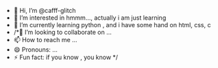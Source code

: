 - 👋 Hi, I’m @cafff-glitch
- 👀 I’m interested in hmmm..., actually i am just learning
- 🌱 I’m currently learning python , and i have some hand on html, css, c   
- /*💞️ I’m looking to collaborate on ...
- 📫 How to reach me ...
- 😄 Pronouns: ...
- ⚡ Fun fact: if you know , you know */

<!---
cafff-glitch/cafff-glitch is a ✨ special ✨ repository because its `README.md` (this file) appears on your GitHub profile.
You can click the Preview link to take a look at your changes.
--->
